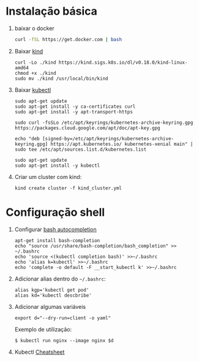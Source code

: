 # Instalação básica

1. baixar o docker
    ```bash
   curl -fSL https://get.docker.com | bash
    ```

1. Baixar [kind][kind-install]
    ```
    curl -Lo ./kind https://kind.sigs.k8s.io/dl/v0.18.0/kind-linux-amd64
    chmod +x ./kind
    sudo mv ./kind /usr/local/bin/kind
    ```

1. Baixar [kubectl][kubectl-install-debian]
    ```
    sudo apt-get update
    sudo apt-get install -y ca-certificates curl
    sudo apt-get install -y apt-transport-https

    sudo curl -fsSLo /etc/apt/keyrings/kubernetes-archive-keyring.gpg https://packages.cloud.google.com/apt/doc/apt-key.gpg

    echo "deb [signed-by=/etc/apt/keyrings/kubernetes-archive-keyring.gpg] https://apt.kubernetes.io/ kubernetes-xenial main" | sudo tee /etc/apt/sources.list.d/kubernetes.list

    sudo apt-get update
    sudo apt-get install -y kubectl
    ```

1. Criar um cluster com kind:
    ```
    kind create cluster -f kind_cluster.yml
    ```

# Configuração shell

1. Configurar [bash autocompletion][kubectl-install-autocompletion]
    ```shell
    apt-get install bash-completion
    echo "source /usr/share/bash-completion/bash_completion" >> ~/.bashrc
    echo 'source <(kubectl completion bash)' >>~/.bashrc
    echo 'alias k=kubectl' >>~/.bashrc
    echo 'complete -o default -F __start_kubectl k' >>~/.bashrc
    ```

1. Adicionar alias dentro do `~/.bashrc`:
    ```shell
    alias kgp='kubectl get pod'
    alias kd='kubectl descbribe'
    ```

1. Adicionar algumas variáveis
    ```shell
    export d="--dry-run=client -o yaml"
    ```

    Exemplo de utilização:
    ```shell
    $ kubectl run nginx --image nginx $d
    ```

1. Kubectl [Cheatsheet][kubectl-cheatsheet]

[kind-install]: https://kind.sigs.k8s.io/docs/user/quick-start/#installing-with-a-package-manager

[kubectl-install-debian]: https://kubernetes.io/docs/tasks/tools/install-kubectl-linux/#install-using-native-package-management
[kubectl-install-autocompletion]: https://kubernetes.io/docs/tasks/tools/install-kubectl-linux/#enable-shell-autocompletion
[kubectl-cheatsheet]: https://kubernetes.io/docs/reference/kubectl/cheatsheet/
